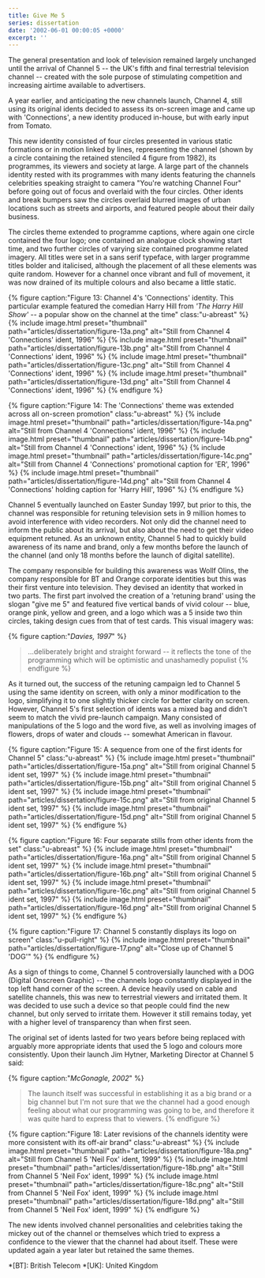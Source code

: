 ```yaml
---
title: Give Me 5
series: dissertation
date: '2002-06-01 00:00:05 +0000'
excerpt: ''
---
```

The general presentation and look of television remained largely unchanged until the arrival of Channel 5 -- the UK's fifth and final terrestrial television channel -- created with the sole purpose of stimulating competition and increasing airtime available to advertisers.

A year earlier, and anticipating the new channels launch, Channel 4, still using its original idents decided to assess its on-screen image and came up with 'Connections', a new identity produced in-house, but with early input from Tomato.

This new identity consisted of four circles presented in various static formations or in motion linked by lines, representing the channel (shown by a circle containing the retained stenciled 4 figure from 1982), its programmes, its viewers and society at large. A large part of the channels identity rested with its programmes with many idents featuring the channels celebrities speaking straight to camera "You're watching Channel Four" before going out of focus and overlaid with the four circles. Other idents and break bumpers saw the circles overlaid blurred images of urban locations such as streets and airports, and featured people about their daily business.

The circles theme extended to programme captions, where again one circle contained the four logo; one contained an analogue clock showing start time, and two further circles of varying size contained programme related imagery. All titles were set in a sans serif typeface, with larger programme titles bolder and italicised, although the placement of all these elements was quite random. However for a channel once vibrant and full of movement, it was now drained of its multiple colours and also became a little static.

{% figure caption:"Figure 13: Channel 4's 'Connections' identity. This particular example featured the comedian Harry Hill from <cite>'The Harry Hill Show'</cite> -- a popular show on the channel at the time" class:"u-abreast" %}
{% include image.html preset="thumbnail" path="articles/dissertation/figure-13a.png" alt="Still from Channel 4 'Connections' ident, 1996" %}
{% include image.html preset="thumbnail" path="articles/dissertation/figure-13b.png" alt="Still from Channel 4 'Connections' ident, 1996" %}
{% include image.html preset="thumbnail" path="articles/dissertation/figure-13c.png" alt="Still from Channel 4 'Connections' ident, 1996" %}
{% include image.html preset="thumbnail" path="articles/dissertation/figure-13d.png" alt="Still from Channel 4 'Connections' ident, 1996" %}
{% endfigure %}

{% figure caption:"Figure 14: The 'Connections' theme was extended across all on-screen promotion" class:"u-abreast" %}
{% include image.html preset="thumbnail" path="articles/dissertation/figure-14a.png" alt="Still from Channel 4 'Connections' ident, 1996" %}
{% include image.html preset="thumbnail" path="articles/dissertation/figure-14b.png" alt="Still from Channel 4 'Connections' ident, 1996" %}
{% include image.html preset="thumbnail" path="articles/dissertation/figure-14c.png" alt="Still from Channel 4 'Connections' promotional caption for 'ER', 1996" %}
{% include image.html preset="thumbnail" path="articles/dissertation/figure-14d.png" alt="Still from Channel 4 'Connections' holding caption for 'Harry Hill', 1996" %}
{% endfigure %}

Channel 5 eventually launched on Easter Sunday 1997, but prior to this, the channel was responsible for retuning television sets in 9 million homes to avoid interference with video recorders. Not only did the channel need to inform the public about its arrival, but also about the need to get their video equipment retuned. As an unknown entity, Channel 5 had to quickly build awareness of its name and brand, only a few months before the launch of the channel (and only 18 months before the launch of digital satellite).

The company responsible for building this awareness was Wollf Olins, the company responsible for BT and Orange corporate identities but this was their first venture into television. They devised an identity that worked in two parts. The first part involved the creation of a 'retuning brand' using the slogan "give me 5" and featured five vertical bands of vivid colour -- blue, orange pink, yellow and green, and a logo which was a 5 inside two thin circles, taking design cues from that of test cards. This visual imagery was:

{% figure caption:"<cite>Davies, 1997</cite>" %}
> ...deliberately bright and straight forward -- it reflects the tone of the programming which will be optimistic and unashamedly populist
{% endfigure %}

As it turned out, the success of the retuning campaign led to Channel 5 using the same identity on screen, with only a minor modification to the logo, simplifying it to one slightly thicker circle for better clarity on screen. However, Channel 5's first selection of idents was a mixed bag and didn't seem to match the vivid pre-launch campaign. Many consisted of manipulations of the 5 logo and the word five, as well as involving images of flowers, drops of water and clouds -- somewhat American in flavour.

{% figure caption:"Figure 15: A sequence from one of the first idents for Channel 5" class:"u-abreast" %}
{% include image.html preset="thumbnail" path="articles/dissertation/figure-15a.png" alt="Still from original Channel 5 ident set, 1997" %}
{% include image.html preset="thumbnail" path="articles/dissertation/figure-15b.png" alt="Still from original Channel 5 ident set, 1997" %}
{% include image.html preset="thumbnail" path="articles/dissertation/figure-15c.png" alt="Still from original Channel 5 ident set, 1997" %}
{% include image.html preset="thumbnail" path="articles/dissertation/figure-15d.png" alt="Still from original Channel 5 ident set, 1997" %}
{% endfigure %}

{% figure caption:"Figure 16: Four separate stills from other idents from the set" class:"u-abreast" %}
{% include image.html preset="thumbnail" path="articles/dissertation/figure-16a.png" alt="Still from original Channel 5 ident set, 1997" %}
{% include image.html preset="thumbnail" path="articles/dissertation/figure-16b.png" alt="Still from original Channel 5 ident set, 1997" %}
{% include image.html preset="thumbnail" path="articles/dissertation/figure-16c.png" alt="Still from original Channel 5 ident set, 1997" %}
{% include image.html preset="thumbnail" path="articles/dissertation/figure-16d.png" alt="Still from original Channel 5 ident set, 1997" %}
{% endfigure %}

{% figure caption:"Figure 17: Channel 5 constantly displays its logo on screen" class:"u-pull-right" %}
{% include image.html preset="thumbnail" path="articles/dissertation/figure-17.png" alt="Close up of Channel 5 'DOG'" %}
{% endfigure %}

As a sign of things to come, Channel 5 controversially launched with a DOG (Digital Onscreen Graphic) -- the channels logo constantly displayed in the top left hand corner of the screen. A device heavily used on cable and satellite channels, this was new to terrestrial viewers and irritated them. It was decided to use such a device so that people could find the new channel, but only served to irritate them. However it still remains today, yet with a higher level of transparency than when first seen.

The original set of idents lasted for two years before being replaced with arguably more appropriate idents that used the 5 logo and colours more consistently. Upon their launch Jim Hytner, Marketing Director at Channel 5 said:

{% figure caption:"<cite>McGonagle, 2002</cite>" %}
> The launch itself was successful in establishing it as a big brand or a big channel but I'm not sure that we the channel had a good enough feeling about what our programming was going to be, and therefore it was quite hard to express that to viewers.
{% endfigure %}

{% figure caption:"Figure 18: Later revisions of the channels identity were more consistent with its off-air brand" class:"u-abreast" %}
{% include image.html preset="thumbnail" path="articles/dissertation/figure-18a.png" alt="Still from Channel 5 'Neil Fox' ident, 1999" %}
{% include image.html preset="thumbnail" path="articles/dissertation/figure-18b.png" alt="Still from Channel 5 'Neil Fox' ident, 1999" %}
{% include image.html preset="thumbnail" path="articles/dissertation/figure-18c.png" alt="Still from Channel 5 'Neil Fox' ident, 1999" %}
{% include image.html preset="thumbnail" path="articles/dissertation/figure-18d.png" alt="Still from Channel 5 'Neil Fox' ident, 1999" %}
{% endfigure %}

The new idents involved channel personalities and celebrities taking the mickey out of the channel or themselves which tried to express a confidence to the viewer that the channel had about itself. These were updated again a year later but retained the same themes.

*[BT]: British Telecom
*[UK]: United Kingdom
